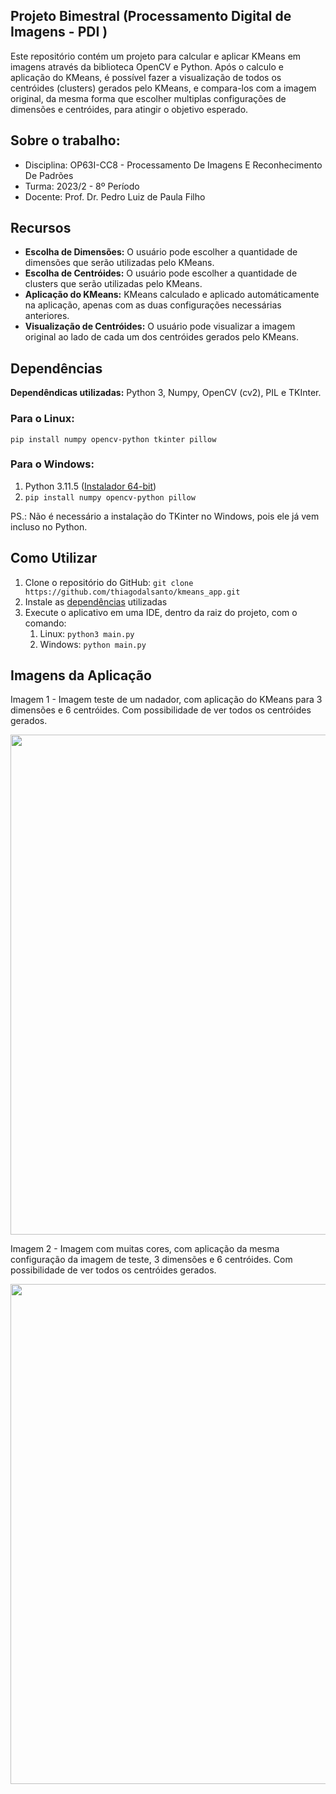 ## Projeto Bimestral (Processamento Digital de Imagens - PDI )

Este repositório contém um projeto para calcular e aplicar KMeans em imagens através da biblioteca OpenCV e Python. Após o calculo e aplicação do KMeans, é possível fazer a visualização de todos os centróides (clusters) gerados pelo KMeans, e compara-los com a imagem original, da mesma forma que escolher multiplas configurações de dimensões e centróides, para atingir o objetivo esperado.

## Sobre o trabalho:

* Disciplina: OP63I-CC8 - Processamento De Imagens E Reconhecimento De Padrões	
* Turma: 2023/2 - 8º Período
* Docente: Prof. Dr. Pedro Luiz de Paula Filho

## Recursos 
- **Escolha de Dimensões:** O usuário pode escolher a quantidade de dimensões que serão utilizadas pelo KMeans.
- **Escolha de Centróides:** O usuário pode escolher a quantidade de clusters que serão utilizadas pelo KMeans.
- **Aplicação do KMeans:** KMeans calculado e aplicado automáticamente na aplicação, apenas com as duas configurações necessárias anteriores.
- **Visualização de Centróides:** O usuário pode visualizar a imagem original ao lado de cada um dos centróides gerados pelo KMeans.

## Dependências
**Dependêndicas utilizadas:** Python 3, Numpy, OpenCV (cv2), PIL e TKInter.

### Para o Linux:  
`pip install numpy opencv-python tkinter pillow` 

### Para o Windows:
1. Python 3.11.5 ([Instalador 64-bit](https://www.python.org/downloads/windows/))
2. `pip install numpy opencv-python pillow` 

PS.: Não é necessário a instalação do TKinter no Windows, pois ele já vem incluso no Python.

## Como Utilizar
1. Clone o repositório do GitHub: `git clone https://github.com/thiagodalsanto/kmeans_app.git`
2. Instale as [dependências](#dependências) utilizadas
3. Execute o aplicativo em uma IDE, dentro da raiz do projeto, com o comando:
   1. Linux: `python3 main.py`
   2. Windows: `python main.py`

## Imagens da Aplicação
Imagem 1 - Imagem teste de um nadador, com aplicação do KMeans para 3 dimensões e 6 centróides. Com possibilidade de ver todos os centróides gerados.

<p align="center">
    <img src="https://i.imgur.com/I771txT.png" width="800">
</p>

Imagem 2 - Imagem com muitas cores, com aplicação da mesma configuração da imagem de teste, 3 dimensões e 6 centróides. Com possibilidade de ver todos os centróides gerados.
<p align="center">
    <img src="https://i.imgur.com/pZXfF8g.png" width="800">
</p>
